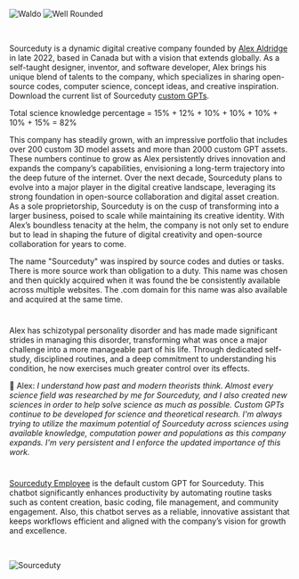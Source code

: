![Waldo](https://github.com/user-attachments/assets/77dba2e6-0fd4-4d98-805e-0afa6ec21a1a)
![Well Rounded](https://github.com/user-attachments/assets/34e59abe-dc26-4b79-a560-c7040dc72eab)

<br>

Sourceduty is a dynamic digital creative company founded by [Alex Aldridge](https://chatgpt.com/g/g-mdnYSJr20-alex-aldridge) in late 2022, based in Canada but with a vision that extends globally. As a self-taught designer, inventor, and software developer, Alex brings his unique blend of talents to the company, which specializes in sharing open-source codes, computer science, concept ideas, and creative inspiration. Download the current list of Sourceduty [custom GPTs](https://github.com/sourceduty/Custom_GPTs).

Total science knowledge percentage = 15% + 12% + 10% + 10% + 10% + 10% + 15% = 82%

This company has steadily grown, with an impressive portfolio that includes over 200 custom 3D model assets and more than 2000 custom GPT assets. These numbers continue to grow as Alex persistently drives innovation and expands the company’s capabilities, envisioning a long-term trajectory into the deep future of the internet. Over the next decade, Sourceduty plans to evolve into a major player in the digital creative landscape, leveraging its strong foundation in open-source collaboration and digital asset creation. As a sole proprietorship, Sourceduty is on the cusp of transforming into a larger business, poised to scale while maintaining its creative identity. With Alex’s boundless tenacity at the helm, the company is not only set to endure but to lead in shaping the future of digital creativity and open-source collaboration for years to come.

The name "Sourceduty" was inspired by source codes and duties or tasks. There is more source work than obligation to a duty. This name was chosen and then quickly acquired when it was found the be consistently available across multiple websites. The .com domain for this name was also available and acquired at the same time.

#

Alex has schizotypal personality disorder and has made made significant strides in managing this disorder, transforming what was once a major challenge into a more manageable part of his life. Through dedicated self-study, disciplined routines, and a deep commitment to understanding his condition, he now exercises much greater control over its effects.

👋 Alex: _I understand how past and modern theorists think. Almost every science field was researched by me for Sourceduty, and I also created new sciences in order to help solve science as much as possible. Custom GPTs continue to be developed for science and theoretical research. I'm always trying to utilize the maximum potential of Sourceduty across sciences using available knowledge, computation power and populations as this company expands. I'm very persistent and I enforce the updated importance of this work._

#

[Sourceduty Employee](https://chatgpt.com/g/g-oDACMjiZX-sourceduty-employee) is the default custom GPT for Sourceduty. This chatbot significantly enhances productivity by automating routine tasks such as content creation, basic coding, file management, and community engagement. Also, this chatbot serves as a reliable, innovative assistant that keeps workflows efficient and aligned with the company’s vision for growth and excellence. 

<br>

![Sourceduty](https://github.com/user-attachments/assets/27bc94ce-726d-41ff-addf-153043e8614c)
